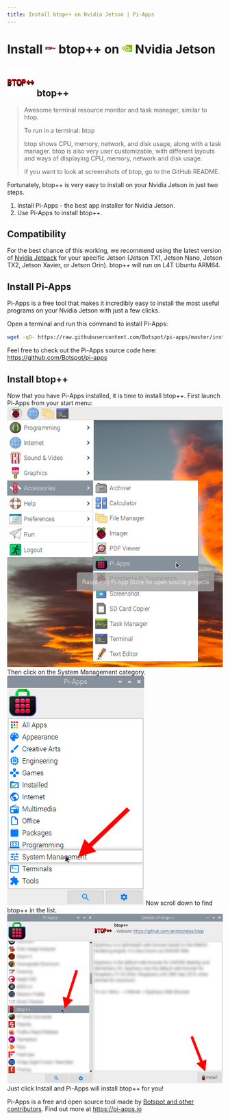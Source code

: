```yaml
---
title: Install btop++ on Nvidia Jetson | Pi-Apps
---
```

<div class="simple-install-content content">

# Install <img src="/img/app-icons/btop++/icon-64.png" height=24> btop++ on <img src=/img/other-icons/nvidia-icon.svg height=24> Nvidia Jetson

## <img src="/img/app-icons/btop++/icon-64.png"> btop++
> Awesome terminal resource monitor and task manager, similar to htop.
> 
> To run in a terminal: btop
> 
> btop shows CPU, memory, network, and disk usage, along with a task manager.
> btop is also very user customizable, with different layouts and ways of displaying CPU, memory, network and disk usage.
> 
> If you want to look at screenshots of btop, go to the GitHub README.

Fortunately, btop++ is very easy to install on your Nvidia Jetson in just two steps.
1. Install Pi-Apps - the best app installer for Nvidia Jetson.
2. Use Pi-Apps to install btop++.
</div>
<div class="simple-install-content content">

## Compatibility
For the best chance of this working, we recommend using the latest version of [Nvidia Jetpack](https://developer.nvidia.com/embedded/jetpack-archive) for your specific Jetson (Jetson TX1, Jetson Nano, Jetson TX2, Jetson Xavier, or Jetson Orin).
btop++ will run on L4T Ubuntu ARM64.
</div>
<div class="simple-install-content content">

## Install Pi-Apps

Pi-Apps is a free tool that makes it incredibly easy to install the most useful programs on your Nvidia Jetson with just a few clicks.

Open a terminal and run this command to install Pi-Apps:
```bash
wget -qO- https://raw.githubusercontent.com/Botspot/pi-apps/master/install | bash
```
Feel free to check out the Pi-Apps source code here: https://github.com/Botspot/pi-apps
</div>
<div class="simple-install-content content">

## Install btop++

Now that you have Pi-Apps installed, it is time to install btop++.
First launch Pi-Apps from your start menu:
<img src="/img/start-menu.png">
Then click on the System Management category.
<img src="/img/category-selections/System Management.png">
Now scroll down to find btop++ in the list.
<img src="/img/app-icons/btop++/app-selection.png">
Just click Install and Pi-Apps will install btop++ for you!
</div>
<div class="simple-install-content content">

Pi-Apps is a free and open source tool made by [Botspot and other contributors](/about/#contributors). Find out more at https://pi-apps.io
</div>
